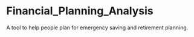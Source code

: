 # Financial_Planning_Analysis
A tool to help people plan for emergency saving and retirement planning.
